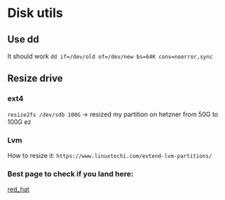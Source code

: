 # Disk utils

## Use dd

It should work
`dd if=/dev/old of=/dev/new bs=64K conv=noerror,sync`

## Resize drive

### ext4

`resize2fs /dev/sdb 100G` -> resized my partition on hetzner from 50G to 100G ez

### Lvm

How to resize it:
`https://www.linuxtechi.com/extend-lvm-partitions/`

### Best page to check if you land here:

[red_hat](https://access.redhat.com/documentation/en-us/red_hat_enterprise_linux/6/html/storage_administration_guide/part-file-systems)
